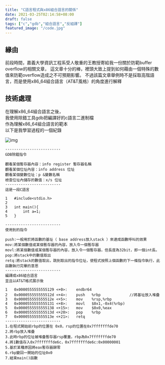 ```yaml
---
title: "C語言程式與x86組合語言的關係"
date: 2021-03-25T02:14:58+08:00
draft: false
tags: ["c","gdb","組合語言","反組譯"]
featured_image: "/code.jpg"
---
```

## 緣由
前段時間，嘉義大學資訊工程系受人敬重的王教授寄給我一份關於防範buffer overflow的相關文章，
這文章十分的棒，裡頭大致上提到如何藉由一個特殊的數值來防範overflow造成之不可預期影響。
不過該篇文章舉例時不是採取高階語言，而是使用x86_64組合語言（AT&T風格）的角度進行解釋

## 技術處理
在理解x86_64組合語言之後，  
我使用除錯工具gdb把編譯好的c語言二進制檔  
作為理解x86_64組合語言的範本  
以下是我學習過程的一個紀錄  

![img](/blog/public/2021-03-25/disa.png)


```gdb
-------------------------
GDB除錯指令

觀看某個暫存器內容：info register 暫存器名稱
觀看某個位址內容：info address 位址
觀看某個變數位址：p &變數名稱
檢查位址內儲存的數值：x/s 位址
-------------------------
這是一段C語言

1	#include<stdio.h>
2	
3	int main(){
4	    int a=1;
5	}

-------------------------
使用到的指令

push:一般用於將函數的基址（ base address放入stack ）來達成函數呼叫的效果
mov:將某個數值或某個暫存器的內容，放入令一個暫存器
movl:將某個數值或某個暫存器的內容，放入令一個暫存器，但長度為32bit，即一個int長。
pop:將stack中的數值取出
retq:將stack的數值取出，跳到取出的指令位址，使程式按照上個函數的下一條指令執行，此函數執行完畢的意思
-------------------------
編譯成x86組合語言
並且以AT&T格式展示後

1   0x0000555555555129 <+0>:	endbr64                 
2   0x000055555555512d <+4>:	push   %rbp             //將基址放入堆疊
3   0x000055555555512e <+5>:	mov    %rsp,%rbp
4   0x0000555555555131 <+8>:	movl   $0x1,-0x4(%rbp)
5   0x0000555555555138 <+15>:	mov    $0x0,%eax
6   0x000055555555513d <+20>:	pop    %rbp
7   0x000055555555513e <+21>:	retq   
-------------------------
1.在程式開始前rbp的位置在 0x0，rsp的位置在0x7fffffffde70
2.將rbp放入堆疊
3.此時rbp的位址被堆疊暫存器rsp覆蓋，rbp為0x7fffffffde70
4.將1數值存入0x7fffffffde6c，0x7fffffffde6c:0x00000001
5.基於某種原因將eax暫存器歸零
6.rbp變回一開始的位址0x0
7.結束main()函數

```  
